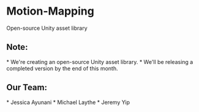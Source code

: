 # Motion-Mapping
Open-source Unity asset library


<h2> Note: </h2>
* We're creating an open-source Unity asset library.
* We'll be releasing a completed version by the end of this month.

<h2> Our Team: </h2>
* Jessica Ayunani
* Michael Laythe
* Jeremy Yip
